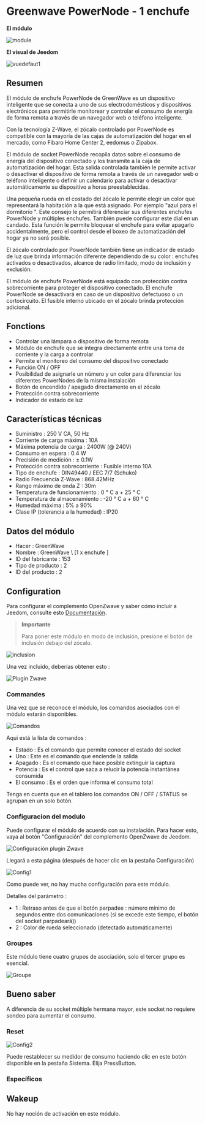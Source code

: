 # Greenwave PowerNode - 1 enchufe

**El módulo**

![module](images/greenwave.Powernode1/module.jpg)

**El visual de Jeedom**

![vuedefaut1](images/greenwave.Powernode1/vuedefaut1.jpg)

## Resumen

El módulo de enchufe PowerNode de GreenWave es un dispositivo inteligente que se conecta a uno de sus electrodomésticos y dispositivos electrónicos para permitirle monitorear y controlar el consumo de energía de forma remota a través de un navegador web o teléfono inteligente.

Con la tecnología Z-Wave, el zócalo controlado por PowerNode es compatible con la mayoría de las cajas de automatización del hogar en el mercado, como Fibaro Home Center 2, eedomus o Zipabox.

El módulo de socket PowerNode recopila datos sobre el consumo de energía del dispositivo conectado y los transmite a la caja de automatización del hogar. Esta salida controlada también le permite activar o desactivar el dispositivo de forma remota a través de un navegador web o teléfono inteligente o definir un calendario para activar o desactivar automáticamente su dispositivo a horas preestablecidas.

Una pequeña rueda en el costado del zócalo le permite elegir un color que representará la habitación a la que está asignado. Por ejemplo "azul para el dormitorio ". Este consejo le permitirá diferenciar sus diferentes enchufes PowerNode y múltiples enchufes. También puede configurar este dial en un candado. Esta función le permite bloquear el enchufe para evitar apagarlo accidentalmente, pero el control desde el boxeo de automatización del hogar ya no será posible.

El zócalo controlado por PowerNode también tiene un indicador de estado de luz que brinda información diferente dependiendo de su color : enchufes activados o desactivados, alcance de radio limitado, modo de inclusión y exclusión.

El módulo de enchufe PowerNode está equipado con protección contra sobrecorriente para proteger el dispositivo conectado. El enchufe PowerNode se desactivará en caso de un dispositivo defectuoso o un cortocircuito. El fusible interno ubicado en el zócalo brinda protección adicional.

## Fonctions

-   Controlar una lámpara o dispositivo de forma remota
-   Módulo de enchufe que se integra directamente entre una toma de corriente y la carga a controlar
-   Permite el monitoreo del consumo del dispositivo conectado
-   Función ON / OFF
-   Posibilidad de asignarle un número y un color para diferenciar los diferentes PowerNodes de la misma instalación
-   Botón de encendido / apagado directamente en el zócalo
-   Protección contra sobrecorriente
-   Indicador de estado de luz

## Características técnicas

-   Suministro : 250 V CA, 50 Hz
-   Corriente de carga máxima : 10A
-   Máxima potencia de carga : 2400W (@ 240V)
-   Consumo en espera : 0.4 W
-   Precisión de medición : ± 0.1W
-   Protección contra sobrecorriente : Fusible interno 10A
-   Tipo de enchufe : DIN49440 / EEC 7/7 (Schuko)
-   Radio Frecuencia Z-Wave : 868.42MHz
-   Rango máximo de onda Z : 30m
-   Temperatura de funcionamiento : 0 ° C a + 25 ° C
-   Temperatura de almacenamiento : -20 ° C a + 60 ° C
-   Humedad máxima : 5% a 90%
-   Clase IP (tolerancia a la humedad) : IP20

## Datos del módulo

-   Hacer : GreenWave
-   Nombre : GreenWave \ [1 x enchufe \]
-   ID del fabricante : 153
-   Tipo de producto : 2
-   ID del producto : 2

## Configuration

Para configurar el complemento OpenZwave y saber cómo incluir a Jeedom, consulte esto [Documentación](https://doc.jeedom.com/es_ES/plugins/automation%20protocol/openzwave/).

> **Importante**
>
> Para poner este módulo en modo de inclusión, presione el botón de inclusión debajo del zócalo.

![inclusion](images/greenwave.Powernode1/inclusion.jpg)

Una vez incluido, deberías obtener esto :

![Plugin Zwave](images/greenwave.Powernode1/information.jpg)

### Commandes

Una vez que se reconoce el módulo, los comandos asociados con el módulo estarán disponibles.

![Comandos](images/greenwave.Powernode1/commandes.jpg)

Aquí está la lista de comandos :

-   Estado : Es el comando que permite conocer el estado del socket
-   Uno : Este es el comando que enciende la salida
-   Apagado : Es el comando que hace posible extinguir la captura
-   Potencia : Es el control que saca a relucir la potencia instantánea consumida
-   El consumo : Es el orden que informa el consumo total

Tenga en cuenta que en el tablero los comandos ON / OFF / STATUS se agrupan en un solo botón.

### Configuracion del modulo

Puede configurar el módulo de acuerdo con su instalación. Para hacer esto, vaya al botón "Configuración" del complemento OpenZwave de Jeedom.

![Configuración plugin Zwave](images/plugin/bouton_configuration.jpg)

Llegará a esta página (después de hacer clic en la pestaña Configuración)

![Config1](images/greenwave.Powernode1/config1.jpg)

Como puede ver, no hay mucha configuración para este módulo.

Detalles del parámetro :

-   1 : Retraso antes de que el botón parpadee : número mínimo de segundos entre dos comunicaciones (si se excede este tiempo, el botón del socket parpadeará))
-   2 : Color de rueda seleccionado (detectado automáticamente)

### Groupes

Este módulo tiene cuatro grupos de asociación, solo el tercer grupo es esencial.

![Groupe](images/greenwave.Powernode1/groupe.jpg)

## Bueno saber

A diferencia de su socket múltiple hermana mayor, este socket no requiere sondeo para aumentar el consumo.

### Reset

![Config2](images/greenwave.Powernode1/config2.jpg)

Puede restablecer su medidor de consumo haciendo clic en este botón disponible en la pestaña Sistema. Elija PressButton.

### Específicos

## Wakeup

No hay noción de activación en este módulo.

